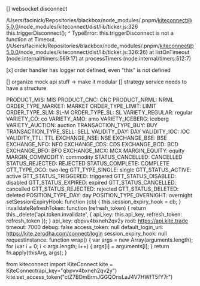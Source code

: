 [] websocket disconnect

/Users/facinick/Repositories/blackbox/node_modules/.pnpm/kiteconnect@5.0.0/node_modules/kiteconnect/dist/lib/ticker.js:326
                    this.triggerDisconnect();
                         ^
TypeError: this.triggerDisconnect is not a function
    at Timeout.<anonymous> (/Users/facinick/Repositories/blackbox/node_modules/.pnpm/kiteconnect@5.0.0/node_modules/kiteconnect/dist/lib/ticker.js:326:26)
    at listOnTimeout (node:internal/timers:569:17)
    at processTimers (node:internal/timers:512:7)

    
[x] order handler has logger not defined, even "this" is not defined

[] organize mock api stuff -> make it modular
[] strategy service needs to have a structure

PRODUCT_MIS: MIS
PRODUCT_CNC: CNC
PRODUCT_NRML: NRML
ORDER_TYPE_MARKET: MARKET
ORDER_TYPE_LIMIT: LIMIT
ORDER_TYPE_SLM: SL-M
ORDER_TYPE_SL: SL
VARIETY_REGULAR: regular
VARIETY_CO: co
VARIETY_AMO: amo
VARIETY_ICEBERG: iceberg
VARIETY_AUCTION: auction
TRANSACTION_TYPE_BUY: BUY
TRANSACTION_TYPE_SELL: SELL
VALIDITY_DAY: DAY
VALIDITY_IOC: IOC
VALIDITY_TTL: TTL
EXCHANGE_NSE: NSE
EXCHANGE_BSE: BSE
EXCHANGE_NFO: NFO
EXCHANGE_CDS: CDS
EXCHANGE_BCD: BCD
EXCHANGE_BFO: BFO
EXCHANGE_MCX: MCX
MARGIN_EQUITY: equity
MARGIN_COMMODITY: commodity
STATUS_CANCELLED: CANCELLED
STATUS_REJECTED: REJECTED
STATUS_COMPLETE: COMPLETE
GTT_TYPE_OCO: two-leg
GTT_TYPE_SINGLE: single
GTT_STATUS_ACTIVE: active
GTT_STATUS_TRIGGERED: triggered
GTT_STATUS_DISABLED: disabled
GTT_STATUS_EXPIRED: expired
GTT_STATUS_CANCELLED: cancelled
GTT_STATUS_REJECTED: rejected
GTT_STATUS_DELETED: deleted
POSITION_TYPE_DAY: day
POSITION_TYPE_OVERNIGHT: overnight
setSessionExpiryHook: function (cb) {
            this.session_expiry_hook = cb;
        }
invalidateRefreshToken: function (refresh_token) {
            return this._delete('api.token.invalidate', {
                api_key: this.api_key,
                refresh_token: refresh_token
            });
        }
api_key: qbpvv4bxneh2qv2y
root: https://api.kite.trade
timeout: 7000
debug: false
access_token: null
default_login_uri: https://kite.zerodha.com/connect/login
session_expiry_hook: null
requestInstance: function wrap() {
    var args = new Array(arguments.length);
    for (var i = 0; i < args.length; i++) {
      args[i] = arguments[i];
    }
    return fn.apply(thisArg, args);
  }



from kiteconnect import KiteConnect
kite = KiteConnect(api_key="qbpvv4bxneh2qv2y")
kite.set_access_token("ctZ7BDmErmJGGQOnsLaJ4V7HWfT5fY7r")